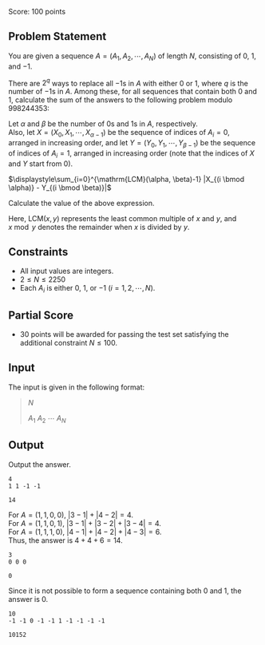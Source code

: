 Score: $100$ points

## Problem Statement

You are given a sequence $A = (A_1, A_2, \cdots, A_N)$ of length $N$, consisting of $0$, $1$, and $-1$.

There are $2^q$ ways to replace all $-1$s in $A$ with either $0$ or $1$, where $q$ is the number of $-1$s in $A$. Among these, for all sequences that contain both $0$ and $1$, calculate the sum of the answers to the following problem modulo $998244353$:

Let $\alpha$ and $\beta$ be the number of $0$s and $1$s in $A$, respectively.<br>
Also, let $X = (X_0, X_1, \cdots, X_{\alpha-1})$ be the sequence of indices of $A_i = 0$, arranged in increasing order, and let $Y = (Y_0, Y_1, \cdots, Y_{\beta-1})$ be the sequence of indices of $A_i = 1$, arranged in increasing order (note that the indices of $X$ and $Y$ start from $0$).<br>

$\displaystyle\sum_{i=0}^{\mathrm{LCM}(\alpha, \beta)-1} |X_{(i \bmod \alpha)} - Y_{(i \bmod \beta)}|$

Calculate the value of the above expression.

Here, $\mathrm{LCM}(x, y)$ represents the least common multiple of $x$ and $y$, and $x \bmod y$ denotes the remainder when $x$ is divided by $y$.

## Constraints

- All input values are integers.
- $2 \leq N \leq 2250$
- Each $A_i$ is either $0$, $1$, or $-1$ $(i = 1, 2, \cdots, N)$.

## Partial Score

- $30$ points will be awarded for passing the test set satisfying the additional constraint $N \leq 100$.

## Input

The input is given in the following format:

> $N$
> 
> $A_1$ $A_2$ $\cdots$ $A_N$

## Output

Output the answer.

```input1
4
1 1 -1 -1
```

```output1
14
```

For $A = (1, 1, 0, 0)$, $|3 - 1| + |4 - 2| = 4$.<br>
For $A = (1, 1, 0, 1)$, $|3 - 1| + |3 - 2| + |3 - 4| = 4$.<br>
For $A = (1, 1, 1, 0)$, $|4 - 1| + |4 - 2| + |4 - 3| = 6$.<br>
Thus, the answer is $4 + 4 + 6 = 14$.

```input2
3
0 0 0
```

```output2
0
```

Since it is not possible to form a sequence containing both $0$ and $1$, the answer is $0$.

```input3
10
-1 -1 0 -1 -1 1 -1 -1 -1 -1
```

```output3
10152
```